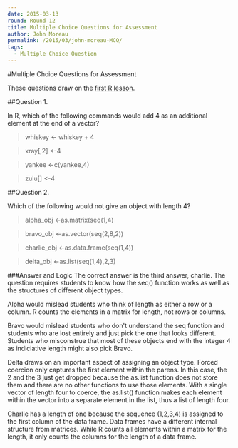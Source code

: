 ```yaml
---
date: 2015-03-13
round: Round 12
title: Multiple Choice Questions for Assessment
author: John Moreau
permalink: /2015/03/john-moreau-MCQ/
tags:
  - Multiple Choice Question
---
```

#Multiple Choice Questions for Assessment

These questions draw on the [first R lesson](http://swcarpentry.github.io/r-novice-inflammation/01-starting-with-data.html). 

##Question 1. 

In R, which of the following commands would add 4 as an additional element at the end of a vector?

> whiskey  <- whiskey + 4

> xray[,2] <-4 

> yankee   <-c(yankee,4)

> zulu[]   <-4

##Question 2. 

Which of the following would not give an object with length 4?

> alpha_obj    <-as.matrix(seq(1,4)

> bravo_obj    <-as.vector(seq(2,8,2))

> charlie_obj  <-as.data.frame(seq(1,4))

> delta_obj    <-as.list(seq(1,4),2,3)

###Answer and Logic
The correct answer is the third answer, charlie. The question requires students to know how the seq() function works as well as the structures of different object types.

Alpha would mislead students who think of length as either a row or a column. R counts the elements in a matrix for length, not rows or columns.

Bravo would mislead students who don't understand the seq function and students who are lost entirely and just pick the one that looks different. Students who misconstrue that most of these objects end with the integer 4 as indiciative length might also pick Bravo.

Delta draws on an important aspect of assigning an object type. Forced coercion only captures the first element within the parens. In this case, the 2 and the 3 just get dropped because the as.list function does not store them and there are no other functions to use those elements. With a single vector of length four to coerce, the as.list() function makes each element within the vector into a separate element in the list, thus a list of length four. 

Charlie has a length of one because the sequence (1,2,3,4) is assigned to the first column of the data frame. Data frames have a different internal structure from matrices. While R counts all elements within a matrix for the length, it only counts the columns for the length of a data frame.


